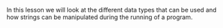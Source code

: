 In this lesson we will look at the different data types that can be used and how strings can be manipulated during the running of a program.
